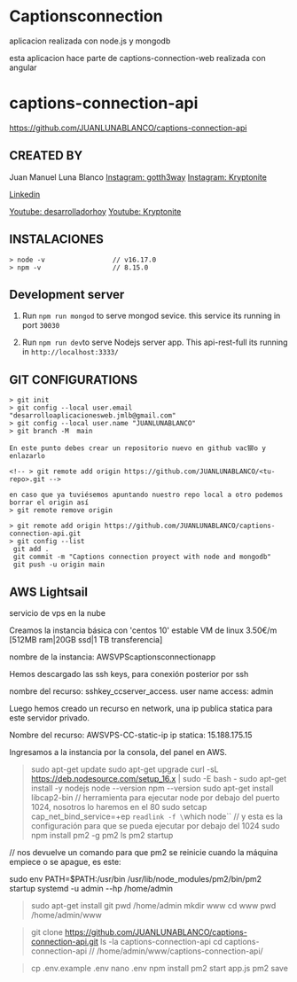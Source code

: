 # Captionsconnection

  aplicacion realizada con node.js y mongodb

  esta aplicacion hace parte de captions-connection-web realizada con angular
  
# captions-connection-api

  https://github.com/JUANLUNABLANCO/captions-connection-api

## CREATED BY

Juan Manuel Luna Blanco
[Instagram: gotth3way](https://www.instagram.com/gotth3way.apis/)
[Instagram: Kryptonite](https://www.instagram.com/kryptonite.original/)

[Linkedin](https://www.linkedin.com/in/juan-manuel-luna-blanco-180a1570/)

[Youtube: desarrolladorhoy](https://www.youtube.com/channel/UCSEwIRkDJxLkbvKHOAcw_Xw)
[Youtube: Kryptonite](https://www.youtube.com/channel/UCSEwIRkDJxLkbvKHOAcw_Xw)

## INSTALACIONES

	> node -v                 // v16.17.0
	> npm -v                  // 8.15.0

## Development server

1. Run `npm run mongod` to serve mongod sevice. this service its running in port `30030`

2. Run `npm run dev`to serve Nodejs server app. This api-rest-full its running in `http://localhost:3333/`


## GIT CONFIGURATIONS

	> git init
	> git config --local user.email "desarrolloaplicacionesweb.jmlb@gmail.com"
	> git config --local user.name "JUANLUNABLANCO"
	> git branch -M  main

	En este punto debes crear un repositorio nuevo en github vac铆o y enlazarlo

	<!-- > git remote add origin https://github.com/JUANLUNABLANCO/<tu-repo>.git -->
    
    en caso que ya tuviésemos apuntando nuestro repo local a otro podemos borrar el origin así
    > git remote remove origin

	> git remote add origin https://github.com/JUANLUNABLANCO/captions-connection-api.git
	> git config --list
	 git add .
	 git commit -m "Captions connection proyect with node and mongodb"
	 git push -u origin main


## AWS Lightsail

servicio de vps en la nube

Creamos la instancia básica con 'centos 10' estable VM de linux
3.50€/m [512MB ram|20GB ssd|1 TB transferencia]

nombre de la instancia: AWSVPScaptionsconnectionapp

Hemos descargado las ssh keys, para conexión posterior por ssh

nombre del recurso:     sshkey_ccserver_access.
user name access:       admin

Luego hemos creado un recurso en network, una ip publica statica para este servidor privado.

Nombre del recurso:     AWSVPS-CC-static-ip
ip statica:             15.188.175.15

Ingresamos a la instancia por la consola, del panel en AWS.

> sudo apt-get update
> sudo apt-get upgrade
> curl -sL https://deb.nodesource.com/setup_16.x | sudo -E bash -
> sudo apt-get install -y nodejs
> node --version
> npm --version
> sudo apt-get install libcap2-bin  // herramienta para ejecutar node por debajo del puerto 1024, nosotros lo haremos en el 80
> sudo setcap cap_net_bind_service=+ep `readlink -f \`which node\`` // y esta es la configuración para que se pueda ejecutar por debajo del 1024
> sudo npm install pm2 -g
> pm2 ls
> pm2 startup

// nos devuelve un comando para que pm2 se reinicie cuando la máquina empiece o se apague, es este:

sudo env PATH=$PATH:/usr/bin /usr/lib/node_modules/pm2/bin/pm2 startup systemd -u admin --hp /home/admin

> sudo apt-get install git
> pwd
/home/admin
> mkdir www
> cd www
> pwd
/home/admin/www

> git clone https://github.com/JUANLUNABLANCO/captions-connection-api.git
> ls -la
captions-connection-api
> cd captions-connection-api  // /home/admin/www/captions-connection-api/

> cp .env.example .env
> nano .env
> npm install
> pm2 start app.js
> pm2 save




